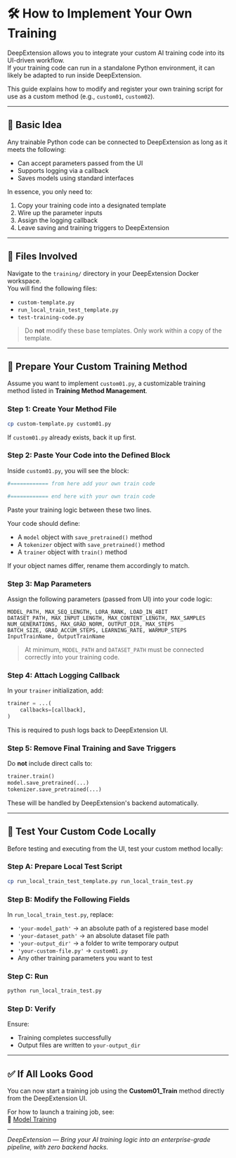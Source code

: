 
# 🛠️ How to Implement Your Own Training

DeepExtension allows you to integrate your custom AI training code into its UI-driven workflow.  
If your training code can run in a standalone Python environment, it can likely be adapted to run inside DeepExtension.

This guide explains how to modify and register your own training script for use as a custom method (e.g., `custom01`, `custom02`).

---

## 🚀 Basic Idea

Any trainable Python code can be connected to DeepExtension as long as it meets the following:

- Can accept parameters passed from the UI
- Supports logging via a callback
- Saves models using standard interfaces

In essence, you only need to:

1. Copy your training code into a designated template
2. Wire up the parameter inputs
3. Assign the logging callback
4. Leave saving and training triggers to DeepExtension

---

## 📁 Files Involved

Navigate to the `training/` directory in your DeepExtension Docker workspace.  
You will find the following files:

- `custom-template.py`  
- `run_local_train_test_template.py`  
- `test-training-code.py`  

> Do **not** modify these base templates. Only work within a copy of the template.

---

## 🧪 Prepare Your Custom Training Method

Assume you want to implement `custom01.py`, a customizable training method listed in **Training Method Management**.

### Step 1: Create Your Method File

```bash
cp custom-template.py custom01.py
```

If `custom01.py` already exists, back it up first.

### Step 2: Paste Your Code into the Defined Block

Inside `custom01.py`, you will see the block:

```python
#============ from here add your own train code

#============ end here with your own train code
```

Paste your training logic between these two lines.

Your code should define:

- A `model` object with `save_pretrained()` method  
- A `tokenizer` object with `save_pretrained()` method  
- A `trainer` object with `train()` method  

If your object names differ, rename them accordingly to match.

### Step 3: Map Parameters

Assign the following parameters (passed from UI) into your code logic:

```text
MODEL_PATH, MAX_SEQ_LENGTH, LORA_RANK, LOAD_IN_4BIT
DATASET_PATH, MAX_INPUT_LENGTH, MAX_CONTENT_LENGTH, MAX_SAMPLES
NUM_GENERATIONS, MAX_GRAD_NORM, OUTPUT_DIR, MAX_STEPS
BATCH_SIZE, GRAD_ACCUM_STEPS, LEARNING_RATE, WARMUP_STEPS
InputTrainName, OutputTrainName
```

> At minimum, `MODEL_PATH` and `DATASET_PATH` must be connected correctly into your training code.

### Step 4: Attach Logging Callback

In your `trainer` initialization, add:

```python
trainer = ...(
    callbacks=[callback],
)
```

This is required to push logs back to DeepExtension UI.

### Step 5: Remove Final Training and Save Triggers

Do **not** include direct calls to:

```python
trainer.train()
model.save_pretrained(...)
tokenizer.save_pretrained(...)
```

These will be handled by DeepExtension's backend automatically.

---

## 🧪 Test Your Custom Code Locally

Before testing and executing from the UI, test your custom method locally:

### Step A: Prepare Local Test Script

```bash
cp run_local_train_test_template.py run_local_train_test.py
```

### Step B: Modify the Following Fields

In `run_local_train_test.py`, replace:

- `'your-model_path'` → an absolute path of a registered base model
- `'your-dataset_path'` → an absolute dataset file path
- `'your-output_dir'` → a folder to write temporary output
- `'your-custom-file.py'` → `custom01.py`
- Any other training parameters you want to test

### Step C: Run

```bash
python run_local_train_test.py
```

### Step D: Verify

Ensure:

- Training completes successfully
- Output files are written to `your-output_dir`

---

## ✅ If All Looks Good

You can now start a training job using the **Custom01_Train** method directly from the DeepExtension UI.

For how to launch a training job, see:  
📘 [Model Training](../user-guide/model-training.md)

---

*DeepExtension — Bring your AI training logic into an enterprise-grade pipeline, with zero backend hacks.*
